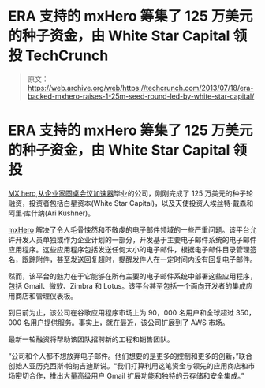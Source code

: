 # ERA 支持的 mxHero 筹集了 125 万美元的种子资金，由 White Star Capital 领投 TechCrunch

> 原文：<https://web.archive.org/web/https://techcrunch.com/2013/07/18/era-backed-mxhero-raises-1-25m-seed-round-led-by-white-star-capital/>

# ERA 支持的 mxHero 筹集了 125 万美元的种子资金，由 White Star Capital 领投

[MX hero](https://web.archive.org/web/20221208161815/http://www.crunchbase.com/company/mxhero),[从企业家圆桌会议加速器](https://web.archive.org/web/20221208161815/https://beta.techcrunch.com/2012/09/21/techcrunchs-picks-from-the-era-demo-day-in-new-york/)毕业的公司，刚刚完成了 125 万美元的种子轮融资，投资者包括白星资本(White Star Capital)，以及天使投资人埃丝特·戴森和阿里·库什纳(Ari Kushner)。

[mxHero](https://web.archive.org/web/20221208161815/http://www.mxhero.com/) 解决了令人毛骨悚然和不敬虔的电子邮件领域的一些严重问题。该平台允许开发人员单独或作为企业计划的一部分，开发基于主要电子邮件系统的电子邮件应用程序。这些应用程序包括发送任何大小的电子邮件，根据电子邮件目录管理签名，跟踪附件，甚至发送回复超时，提醒发件人在一定时间内没有回复电子邮件。

然而，该平台的魅力在于它能够在所有主要的电子邮件系统中部署这些应用程序，包括 Gmail、微软、Zimbra 和 Lotus。该平台甚至包括一个面向开发者的集成应用商店和管理仪表板。

到目前为止，该公司在谷歌应用程序市场上为 90，000 名用户和全球超过 350，000 名用户提供服务。事实上，就在最近，该公司扩展到了 AWS 市场。

最新一轮融资将帮助该团队招聘新的工程和销售团队。

“公司和个人都不想放弃电子邮件。他们想要的是更多的控制和更多的创新，”联合创始人亚历克西斯·帕纳吉迪斯说。“我们打算利用这笔资金与领先的应用商店和市场密切合作，推出大量高级用户 Gmail 扩展功能和独特的云存储和安全集成。”